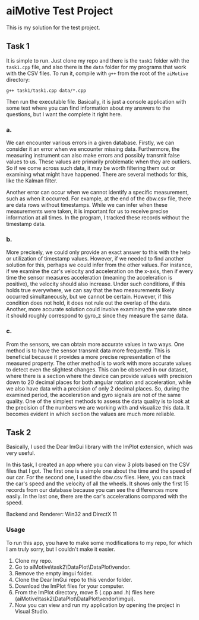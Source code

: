 # aiMotive Test Project

This is my solution for the test project.

## Task 1

It is simple to run. Just clone my repo and there is the `task1` folder with the `task1.cpp` file, and also there is the `data` folder for my programs that work with the CSV files. To run it, compile with `g++` from the root of the `aiMotive` directory:

```shell
g++ task1/task1.cpp data/*.cpp
```

Then run the executable file. Basically, it is just a console application with some text where you can find information about my answers to the questions, but I want the complete it right here.

### a.
We can encounter various errors in a given database. Firstly, we can consider it an error when we encounter missing data. Furthermore, the measuring instrument can also make errors and possibly transmit false values to us. These values are primarily problematic when they are outliers. So if we come across such data, it may be worth filtering them out or examining what might have happened. There are several methods for this, like the Kalman filter.

Another error can occur when we cannot identify a specific measurement, such as when it occurred. For example, at the end of the dbw.csv file, there are data rows without timestamps. While we can infer when these measurements were taken, it is important for us to receive precise information at all times. In the program, I tracked these records without the timestamp data.

### b.
More precisely, we could only provide an exact answer to this with the help or utilization of timestamp values. However, if we needed to find another solution for this, perhaps we could infer from the other values. For instance, if we examine the car's velocity and acceleration on the x-axis, then if every time the sensor measures acceleration (meaning the acceleration is positive), the velocity should also increase. Under such conditions, if this holds true everywhere, we can say that the two measurements likely occurred simultaneously, but we cannot be certain. However, if this condition does not hold, it does not rule out the overlap of the data. Another, more accurate solution could involve examining the yaw rate since it should roughly correspond to gyro_z since they measure the same data.

### c.
From the sensors, we can obtain more accurate values in two ways. One method is to have the sensor transmit data more frequently. This is beneficial because it provides a more precise representation of the measured property. The other method is to work with more accurate values to detect even the slightest changes. This can be observed in our dataset, where there is a section where the device can provide values with precision down to 20 decimal places for both angular rotation and acceleration, while we also have data with a precision of only 2 decimal places. So, during the examined period, the acceleration and gyro signals are not of the same quality. One of the simplest methods to assess the data quality is to look at the precision of the numbers we are working with and visualize this data. It becomes evident in which section the values are much more reliable.

## Task 2
Basically, I used the Dear ImGui library with the ImPlot extension, which was very useful.

In this task, I created an app where you can view 3 plots based on the CSV files that I got. The first one is a simple one about the time and the speed of our car. For the second one, I used the dbw.csv files. Here, you can track the car's speed and the velocity of all the wheels. It shows only the first 15 records from our database because you can see the differences more easily. In the last one, there are the car's accelerations compared with the speed.

Backend and Renderer: Win32 and DirectX 11

### Usage
To run this app, you have to make some modifications to my repo, for which I am truly sorry, but I couldn't make it easier.

1. Clone my repo.
2. Go to aiMotive\task2\DataPlot\DataPlot\vendor.
3. Remove the empty imgui folder.
4. Clone the Dear ImGui repo to this vendor folder.
5. Download the ImPlot files for your computer.
6. From the ImPlot directory, move 5 (.cpp and .h) files here (aiMotive\task2\DataPlot\DataPlot\vendor\imgui).
7. Now you can view and run my application by opening the project in Visual Studio.
